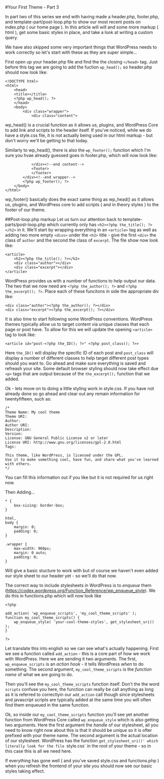 #Your First Theme - Part 3

In part two of this series we end with having made a header.php, footer.php, and template-part/post-loop.php to show our most recent posts on index.php ( our home page ).  In this article will will and some more markup ( html ), get some basic styles in place, and take a look at writing a custom query.

We have also skipped some very important things that WordPress needs to work correctly so let's start with these as they are super simple...

First open up your header.php file and find the the closing `</head>` tag.  Just before this tag we are going to add the fuction `wp_head();` so header.php should now look like:

```
<!DOCTYPE html>
<html>
	<head>
	<title></title>
	<?php wp_head(); ?>
	</head>
	<body>
		<div class="wrapper">
			<div class="content">
```

wp_head() is a crucial function as it allows us, plugins, and WordPress Core to add link and scripts to the header itself.  If you've noticed, while we do have a style.css file, it is not actually being used in our html markup - but don't worry we'll be getting to that today.

Similarly to wp_head(), there is also the `wp_footer();` function which I'm sure you hvae already guessed goes in footer.php, which will now look like:

```
			</div><!--end content-->
			<footer>
			</footer>
		</div><!--end wrapper-->
		<?php wp_footer(); ?>
	</body>
</html>
```

wp_footer() basically does the exact same thing as wp_head() as it allows us, plugins, and WordPress core to add scripts ( and in theory styles ) to the footer of our theme.

##Post-loop.php markup
Let us turn our attention back to template-parts/post-loop.php which currently only has `<h2><?php the_title(); ?></h2>` in it.  We'll start by wrapping everything in an `<article>` tag as well as adding two more empty `<divs>` under the `<h2>` title - give the first `<div>` the class of `author` and the second the class of `excerpt`.  The file show now look like:

```
<article>
	<h2><?php the_title(); ?></h2>
	<div class="author"></div>
	<div class="excerpt"></div>
</article>
```

WordPress provides us with a number of functions to help output our data.  The two that we now need are `<?php the_author(); ?>` and `<?php the_excerpt(); ?>`. Place each of these funcitons in side the appropriate div like:

```
<div class="author"><?php the_author(); ?></div>
<div class="excerpt"><?php the_excerpt(); ?></div>
```

It is also time to start following some WordPress conventions.  WordPress themes typically allow us to target content via unique classes that each page or post have.  To allow for this we will update the opening `<article>` tag to look like:

```
<article id="post-<?php the_ID(); ?>" <?php post_class(); ?>>
```

Here `the_ID()` will display the specific ID of each post and `post_class` will display a number of different classes to help target different post types should you want to. Go ahead and make sure everything is saved and refreash your site. Some default browser styling should now take effect due `<p>` tags that are output because of the `the_excerpt();` function that we added.

Ok - lets move on to doing a little styling work in style.css.  If you have not already done so go ahead and clear out any remain information for twentyfifteen, such as:

```
/*
Theme Name: My cool theme
Theme URI:
Author:
Author URI:
Description:
Version:
License: GNU General Public License v2 or later
License URI: http://www.gnu.org/licenses/gpl-2.0.html
Tags:

This theme, like WordPress, is licensed under the GPL.
Use it to make something cool, have fun, and share what you've learned with others.
*/
```

You can fill this information out if you like but it is not required for us right now.

Then Adding...

```
* {
	box-sizing: border-box;
}

html,
body {
	margin: 0;
	padding: 0;
}

.wrapper {
	max-width: 960px;
	margin: 0 auto;
	padding: 0;
}
```

Will give a basic stucture to work with but of course we haven't even added our style sheet to our header yet - so we'll do that now.

The correct way to include stylesheets in WordPress is to _enqueue_ them (https://codex.wordpress.org/Function_Reference/wp_enqueue_style). We do this in functions.php which will now look like

```
<?php

add_action( 'wp_enqueue_scripts', 'my_cool_theme_scripts' );
function my_cool_theme_scripts() {
	wp_enqueue_style( 'your-cool-theme-styles', get_stylesheet_uri() );
}

?>
```

Let translate this into english so we can see what's actually happening. First we see a function called `add_action` - this is a core part of how we work with WordPress.  Here we are sending it two arguments. The first, `wp_enqueue_scripts` is an _action hook_ - it tells WordPress _when_ to do something.  The second argument, `my_cool_theme_scripts` is the _function name_ of what we are going to do.

Then you'll see the `my_cool_theme_scripts` function itself.  Don't the the word `scripts` confuse you here,  the function can really be call anything as long as it is referred to correctlyin our `add_action` call though since stylesheets and javascript scripts are typically added at the same time you will often find them enqueued in the same function.

Ok, so inside our `my_cool_theme_scripts` function you'll see yet another function from WordPress Core called `wp_enqueue_style` which is also getting two arguments.  Here the first argument the _handle_ of our stylesheet, all you need to know right now about this is that it should be *unique* so it is ofter prefixed with your theme name. The second argument is the actual location of our stylesheet.  WordPress has the function `get_stylesheet_uri()' which literally look for the file `style.css` in the root of your theme - so in this case this is all we need here.

If everything has gone well ( and you've saved style.css and functions.php ) when you refresh the frontend of your site you should now see our basic styles taking effect.





